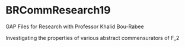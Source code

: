 # BRCommResearch19
 GAP Files for Research with Professor Khalid Bou-Rabee

 Investigating the properties of various abstract commensurators of F_2
